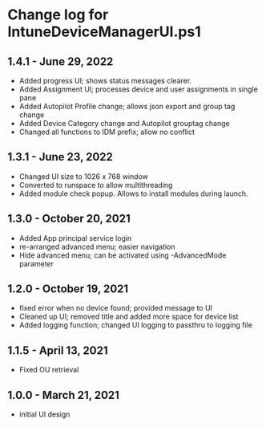 # Change log for IntuneDeviceManagerUI.ps1

## 1.4.1 - June 29, 2022

- Added progress UI; shows status messages clearer.
- Added Assignment UI; processes device and user assignments in single pane
- Added Autopilot Profile change; allows json export and group tag change
- Added Device Category change and Autopilot grouptag change
- Changed all functions to IDM prefix; allow no conflict

## 1.3.1 - June 23, 2022

- Changed UI size to 1026 x 768 window
- Converted to runspace to allow multithreading
- Added module check popup. Allows to install modules during launch.


## 1.3.0 - October 20, 2021

- Added App principal service login
- re-arranged advanced menu; easier navigation
- Hide advanced menu; can be activated using -AdvancedMode parameter

## 1.2.0 - October 19, 2021

- fixed error when no device found; provided message to UI
- Cleaned up UI; removed title and added more space for device list
- Added logging function; changed UI logging to passthru to logging file


## 1.1.5 - April 13, 2021

- Fixed OU retrieval

## 1.0.0 - March 21, 2021

- initial UI design
